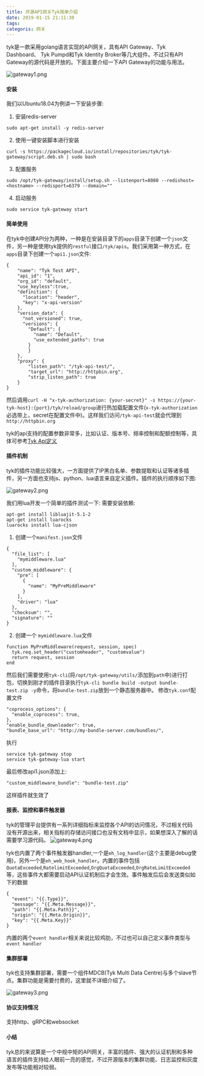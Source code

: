 ```yaml
---
title: 开源API网关Tyk简单介绍
date: 2019-01-15 21:11:38
tags:
categoris: 网关
---
```


tyk是一款采用golang语言实现的API网关，具有API Gateway、Tyk Dashboard、 Tyk Pumpd和Tyk Identity Broker等几大组件。不过只有API Gateway的源代码是开放的。下面主要介绍一下API Gateway的功能与用法。

![gateway1.png](/images/2019011501.png)

#### 安装
我们以Ubuntu18.04为例讲一下安装步骤:

1. 安装redis-server
```
sudo apt-get install -y redis-server
```
2. 使用一键安装脚本进行安装
```
curl -s https://packagecloud.io/install/repositories/tyk/tyk-gateway/script.deb.sh | sudo bash
```
3. 配置服务
```
sudo /opt/tyk-gateway/install/setup.sh --listenport=8080 --redishost=<hostname> --redisport=6379 --domain=""
```
4. 启动服务
```
sudo service tyk-gateway start
```

#### 简单使用

在tyk中创建API分为两种，一种是在安装目录下的```apps```目录下创建一个```json```文件，另一种是使用tyk提供的```restful```接口```/tyk/apis```。我们采用第一种方式，在```apps```目录下创建一个```api1.json```文件:
```
{
    "name": "Tyk Test API",
    "api_id": "1",
    "org_id": "default",
    "use_keyless":true,
    "definition": {
      "location": "header",
      "key": "x-api-version"
  	},
    "version_data": {
      "not_versioned": true,
      "versions": {
        "Default": {
          "name": "Default",
          "use_extended_paths": true
        }
    	}
    },
    "proxy": {
        "listen_path": "/tyk-api-test/",
        "target_url": "http://httpbin.org",
        "strip_listen_path": true
    }
}
```

然后调用```curl -H "x-tyk-authorization: {your-secret}" -s https://{your-tyk-host}:{port}/tyk/reload/group```进行热加载配置文件(```x-tyk-authorization```必选带上，secret在配置文件中)。这样我们访问```/tyk-api-test```就会代理到```http://httpbin.org```

tyk的api支持的配置参数非常多，比如认证、版本号、频率控制和配额控制等，具体可参考[Tyk Api定义](https://tyk.io/docs/tyk-rest-api/api-definition-objects/```)


#### 插件机制
tyk的插件功能比较强大，一方面提供了IP黑白名单、参数提取和认证等诸多插件，另一方面也支持js、python、lua语言来自定义插件。插件的执行顺序如下图:

![gateway2.png](/images/2019011502.png)

我们用lua开发一个简单的插件测试一下:
需要安装依赖:
```
apt-get install libluajit-5.1-2
apt-get install luarocks
luarocks install lua-cjson
```

1. 创建一个```manifest.json```文件

```
{
  "file_list": [
    "mymiddleware.lua"
  ],
  "custom_middleware": {
    "pre": [
      {
        "name": "MyPreMiddleware"
      }
    ],
    "driver": "lua"
  },
  "checksum": "",   
  "signature": ""
}
```
2. 创建一个 ```mymiddleware.lua```文件
```
function MyPreMiddleware(request, session, spec)
  tyk.req.set_header("customheader", "customvalue")
  return request, session
end
```

然后我们需要使用```tyk-cli```(将```/opt/tyk-gateway/utils/```添加到```path```中)进行打包，切换到刚才的插件目录执行```tyk-cli bundle build -output bundle-test.zip -y```命令，将```bundle-test.zip```放到一个静态服务器中。
修改```tyk.conf```配置文件
```
"coprocess_options": {
  "enable_coprocess": true,
},
"enable_bundle_downloader": true,
"bundle_base_url": "http://my-bundle-server.com/bundles/",
```
执行
```
service tyk-gateway stop
service tyk-gateway-lua start
```
最后修改api1.json添加上:
```
"custom_middleware_bundle": "bundle-test.zip"
```
这样插件就生效了


#### 报表、监控和事件触发器

tyk的管理平台提供有一系列详细指标来监控各个API的访问情况，不过相关代码没有开源出来，相关指标的存储访问接口也没有文档中显示，如果想深入了解的话需要学习源代码。
![gateway4.png](/images/2019011503.png)

tyk也内置了两个事件触发器handler,一个是```eh_log_handler```(这个主要是debug使用)，另外一个是```eh_web_hook_handler```。内置的事件包括```QuotaExceeded```,```RatelimitExceeded```,```OrgQuotaExceeded```,```OrgRateLimitExceeded```等，这些事件大都需要启动API认证机制后才会生效。事件触发后后会发送类似如下的数据
```
{
  "event": "{{.Type}}",
  "message": "{{.Meta.Message}}",
  "path": "{{.Meta.Path}}",
  "origin": "{{.Meta.Origin}}",
  "key": "{{.Meta.Key}}"
}

```
内置的两个```event handler```相关来说比较鸡肋，不过也可以自己定义事件类型与```event handler```
#### 集群部署
tyk也支持集群部署，需要一个组件MDCB(Tyk Multi Data Centre)与多个slave节点。集群功能是需要付费的，这里就不详细介绍了。

![gateway3.png](/images/2019011504.png)


#### 协议支持情况

支持http、gRPC和websocket


#### 小结
tyk总的来说算是一个中规中矩的API网关，丰富的插件、强大的认证机制和多种语言的插件支持给人眼前一亮的感觉，不过开源版本的集群功能、日志监控和灰度发布等功能相对较弱。

